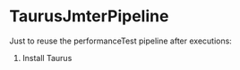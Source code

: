 # TaurusJmterPipeline
Just to reuse the performanceTest pipeline after executions:
1. Install Taurus
